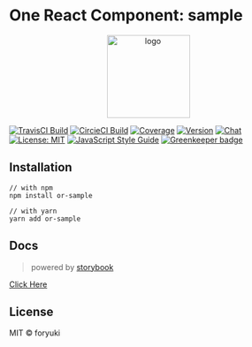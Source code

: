 # One React Component: sample

<p align="center"><img width="150" src="https://cdn.rawgit.com/one-react/assets/master/logo%402x.png" alt="logo"></p>

[![TravisCI Build](https://img.shields.io/travis/one-react/sample.svg)](https://travis-ci.org/one-react/sample)
[![CircieCI Build](https://img.shields.io/circleci/project/github/one-react/sample.svg)](https://circleci.com/gh/one-react/sample)
[![Coverage](https://img.shields.io/codecov/c/github/one-react/sample.svg)](https://codecov.io/gh/one-react/sample) 
[![Version](https://img.shields.io/npm/v/or-sample.svg)](https://www.npmjs.com/package/or-sample)
[![Chat](https://img.shields.io/gitter/room/one-react-org/Lobby.svg)](https://gitter.im/one-react-org/Lobby)
[![License: MIT](https://img.shields.io/badge/License-MIT-brightgreen.svg)](https://opensource.org/licenses/MIT)
[![JavaScript Style Guide](https://img.shields.io/badge/code_style-standard-brightgreen.svg)](https://standardjs.com)
[![Greenkeeper badge](https://badges.greenkeeper.io/one-react/sample.svg)](https://greenkeeper.io/) 

## Installation
```
// with npm
npm install or-sample

// with yarn
yarn add or-sample
```

## Docs
> powered by [storybook](https://storybook.js.org/)

[Click Here](https://one-react.github.io/sample)

## License

MIT &copy; foryuki
